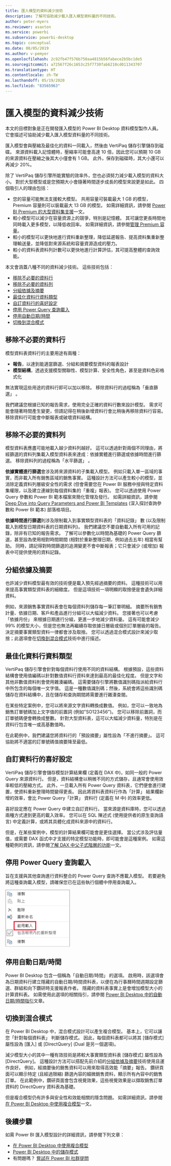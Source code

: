 ```yaml
---
title: 匯入模型的資料減少技術
description: 了解可協助減少載入匯入模型資料量的不同技術。
author: peter-myers
ms.reviewer: asaxton
ms.service: powerbi
ms.subservice: powerbi-desktop
ms.topic: conceptual
ms.date: 08/05/2019
ms.author: v-pemyer
ms.openlocfilehash: 2c92fb47f576b750aa4815b56fabece2b5bc1de5
ms.sourcegitcommit: a72567f26c1653c25f7730fab6210cd011343707
ms.translationtype: HT
ms.contentlocale: zh-TW
ms.lasthandoff: 05/19/2020
ms.locfileid: "83565963"
---
```

# <a name="data-reduction-techniques-for-import-modeling"></a>匯入模型的資料減少技術

本文的目標對象是正在開發匯入模型的 Power BI Desktop 資料模型製作人員。 它會描述可協助減少載入匯入模型資料量的不同技術。

匯入模型會與壓縮及最佳化的資料一同載入，然後由 VertiPaq 儲存引擎儲存到磁碟。 來源資料載入記憶體時，壓縮率可能會高達 10 倍，因此您可以預期 10 GB 的來源資料在壓縮之後其大小僅會有 1 GB。 此外，保存到磁碟時，其大小還可以再減少 20%。

除了 VertiPaq 儲存引擎所能實驗的效率外，您也必須努力減少載入模型的資料大小。 對於大型模型或是您預期大小會隨著時間逐步成長的模型來說更是如此。 四個吸引人的理由包括：

- 您的容量可能無法支援較大模型。 共用容量可裝載最大 1 GB 的模型，Premium 容量則可以裝載最大 13 GB 的模型。 如需詳細資訊，請參閱 [Power BI Premium 的大型資料集支援](../admin/service-premium-what-is.md)一文。
- 較小模型可以減少在容量資源上的競爭，特別是記憶體。 其可讓您更長時間地同時載入更多模型，以降低收回率。 如需詳細資訊，請參閱[管理 Premium 容量](../admin/service-premium-capacity-manage.md)。
- 較小的模型可以更快地進行資料重新整理，降低延遲報告、提高資料集重新整理輸送量，並降低對來源系統和容量資源造成的壓力。
- 較小的資料表資料列計數可以更快地進行計算評估，其可提高整體的查詢效能。

本文會涵蓋八種不同的資料減少技術。 這些技術包括：

- [移除不必要的資料行](#remove-unnecessary-columns)
- [移除不必要的資料列](#remove-unnecessary-rows)
- [分組依據及摘要](#group-by-and-summarize)
- [最佳化資料行資料類型](#optimize-column-data-types)
- [自訂資料行的喜好設定](#preference-for-custom-columns)
- [停用 Power Query 查詢載入](#disable-power-query-query-load)
- [停用自動日期/時間](#disable-auto-datetime)
- [切換到混合模式](#switch-to-mixed-mode)

## <a name="remove-unnecessary-columns"></a>移除不必要的資料行

模型資料表資料行的主要用途有兩種：

- **報告**，以達到能適當篩選、分組和摘要模型資料的報表設計
- **模型結構**，透過支援模型關聯性、模型計算、安全性角色，甚至是資料色彩格式化

無法實現這些用途的資料行即可以加以移除。 移除資料行的過程稱為「垂直篩選」  。

我們建議您根據已知的報告需求，使用完全正確的資料行數來設計模型。 需求可能會隨著時間產生變更，但請記得在稍後新增資料行會比稍後再移除資料行容易。 移除資料行可能會中斷報表或破壞資料結構。

## <a name="remove-unnecessary-rows"></a>移除不必要的資料列

模型資料表應盡可能地載入越少資料列越好。 這可以透過針對兩個不同理由，將經篩選的資料列集載入模型資料表來達成：依據實體進行篩選或依據時間進行篩選。 移除資料列的過程稱為「水平篩選」  。

**依據實體進行篩選**會涉及將來源資料的子集載入模型。 例如只載入單一區域的事實，而非載入所有銷售區域的銷售事實。 這種設計方法可以產生較小的模型，並消除定義資料列層級安全性的需求 (但會需要您在 Power BI 服務中授與特定資料集權限，以及建立連線到每個資料集的「重複」報表)。 您可以透過使用 Power Query 參數和 Power BI 範本檔案來簡化管理及發行。 如需詳細資訊，請參閱 [Deep Dive into Query Parameters and Power BI Templates](https://powerbi.microsoft.com/blog/deep-dive-into-query-parameters-and-power-bi-templates/) (深入探討查詢參數和 Power BI 範本) 部落格項目。

**依據時間進行篩選**則涉及限制載入到事實類型資料表的「資料記錄」  數 (以及限制載入到模型日期資料表的日期資料列)。 我們建議您不要自動載入所有可用的記錄，除非有已知的報告需求。 了解可以參數化以時間為基礎的 Power Query 篩選，甚至設為使用相對時間期間 (相對於重新整理日期，例如過去五年) 相當有幫助。 同時，請記得對時間篩選的追溯變更不會中斷報表；它只會減少 (或增加) 報表中可提供使用的資料記錄。

## <a name="group-by-and-summarize"></a>分組依據及摘要

也許減少資料模型最有效的技術便是載入預先經過摘要的資料。 這種技術可以用來提高事實類型資料表的細緻度。 但是這項技術一項明顯的取捨便是會遺失詳細資料。

例如，來源銷售事實資料表會在每個資料列儲存每一筆訂單明細。 摘要所有銷售計量、依據日期、客戶和產品進行分組可以大幅減少資料。 您接著也可以考慮「依據月份」  來根據日期進行分組，更進一步地減少資料量。 這有可能會減少 99% 的模型大小，但是您也無法再繼續存取依據日層級或個別訂單層級的報告。 決定摘要事實類型資料一律都會涉及取捨。 您可以透過混合模式設計來減少取捨；此選項會在[切換到混合模式](#switch-to-mixed-mode)技術中進行描述。

## <a name="optimize-column-data-types"></a>最佳化資料行資料類型

VertiPaq 儲存引擎會針對每個資料行使用不同的資料結構。 根據預設，這些資料結構會使用值編碼以針對數值資料行資料來達到最高的最佳化程度。 但是文字和其他非數值資料則會使用雜湊編碼。 這需要儲存引擎將數值識別碼指派給資料行中所包含的每個唯一文字值。 這是一種數值識別碼；然後，系統會將這些識別碼儲存在資料結構中，且在儲存和查詢期間將需要進行雜湊查閱。

在某些特定案例中，您可以將來源文字資料轉換成數值。 例如，您可以一致地為銷售訂單號碼加上文字值的前置詞 (例如"SO123456")。 您可以移除前置詞，而訂單號碼便會轉換成整數。 針對大型資料表，這可以大幅減少資料量，特別是在資料行包含唯一或高基數值時。

在此範例中，我們建議您將資料行的「預設摘要」屬性設為「不進行摘要」。 這可協助將不適當的訂單號碼值摘要降至最低。

## <a name="preference-for-custom-columns"></a>自訂資料行的喜好設定

VertiPaq 儲存引擎會儲存模型計算結果欄 (定義在 DAX 中)，如同一般的 Power Query 來源資料行。 但是，資料結構會以稍微不同的方式儲存，且通常會使用效率較低的壓縮方式。 此外，一旦載入所有 Power Query 資料表，它們便會進行建置，使資料重新整理時間變得更長。 因此將資料表資料行作為「計算」  結果欄新增的效率，會比 Power Query「計算」  資料行 (定義在 M 中) 的效率更低。

喜好設定應在 Power Query 中建立自訂資料行。 當來源是資料庫時，您可以透過兩種方式達到更高的載入效率。 您可以在 SQL 陳述式 (使用提供者的原生查詢語言) 中定義計算，或將其具體化成資料來源中的資料行。

但是，在某些案例中，模型的計算結果欄可能會是更佳選擇。 當公式涉及評估量值，或需要 DAX 函式中才支援的特定模型功能時，即可能會是這種案例。 如需這種範例的資訊，請參閱[了解 DAX 中父子式階層的功能](/dax/understanding-functions-for-parent-child-hierarchies-in-dax)一文。

## <a name="disable-power-query-query-load"></a>停用 Power Query 查詢載入

旨在支援與其他查詢進行資料整合的 Power Query 查詢不應載入模型。 若要避免將這種查詢載入模型，請確保您已在這些執行個體中停用查詢載入。

![停用 Power Query 查詢的載入](media/import-modeling-data-reduction/power-query-disable-query-load.png)

## <a name="disable-auto-datetime"></a>停用自動日期/時間

Power BI Desktop 包含一個稱為「自動日期/時間」  的選項。 啟用時，該選項會為日期資料行建立隱藏的自動日期/時間資料表，以便在為行事曆時間週期設定篩選、群組和向下鑽研時支援報表作者。 隱藏的資料表事實上是會增加模型大小的計算資料表。 如需使用此選項的相關指引，請參閱 [Power BI Desktop 中的自動日期/時間指引](../transform-model/desktop-auto-date-time.md)文章。

## <a name="switch-to-mixed-mode"></a>切換到混合模式

在 Power BI Desktop 中，混合模式設計可以產生複合模型。 基本上，它可以讓您「針對每個資料表」  判斷儲存模式。 因此，每個資料表都可以將其 [儲存模式] 屬性設為 [匯入] 或 [DirectQuery] (Dual 是另一個選項)。

減少模型大小的其中一種有效技術是將較大事實類型資料表 [儲存模式] 屬性設為 [DirectQuery]。 這種設計方法可以搭配先前介紹的[分組依據及摘要](#group-by-and-summarize)技術使用且運作良好。 例如，經摘要後的銷售資料可以用來取得高效能「摘要」報告。 鑽研頁面可以顯示特定 (且經過限縮) 篩選內容的細微銷售資料，顯示所有內容中的銷售訂單。 在此範例中，鑽研頁面會包含視覺效果，這些視覺效果是以擷取銷售訂單資料的 DirectQuery 資料表為基礎。

但是複合模型仍有許多與安全性和效能相關的隱含問題。 如需詳細資訊，請參閱[在 Power BI Desktop 中使用複合模型](../transform-model/desktop-composite-models.md)一文。

## <a name="next-steps"></a>後續步驟

如需 Power BI 匯入模型設計的詳細資訊，請參閱下列文章：

- [在 Power BI Desktop 中使用複合模型](../transform-model/desktop-composite-models.md)
- [Power BI Desktop 中的儲存模式](../transform-model/desktop-storage-mode.md)
- 有問題嗎？ [嘗試在 Power BI 社群提問](https://community.powerbi.com/)
